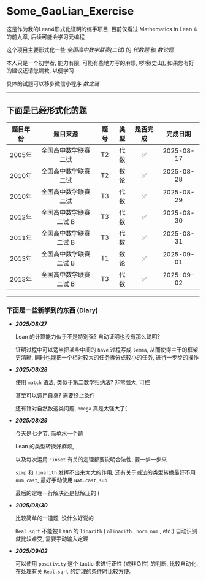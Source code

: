 # Some_GaoLian_Exercise

这是作为我的Lean4形式化证明的练手项目, 目前仅看过 Mathematics in Lean 4的前九章, 后续可能会学习元编程

这个项目主要形式化一些 *全国高中数学联赛(二试)* 的 *代数题* 和 *数论题*

本人只是一个初学者, 能力有限, 可能有些地方写的麻烦, 啰嗦(史山), 如果您有好的建议还请您赐教, 以便学习

具体的试题可以移步微信小程序 *数之谜*

----

## 下面是已经形式化的题
  
| 题目年份 | 题目来源  | 题号  | 类型 | 是否完成 | 完成日期
:--: | :--:       | :--:    | :--: | :--: | :--:
2005年 | 全国高中数学联赛二试 | T2 | 代数 |  :white_check_mark: | 2025-08-17
2010年 | 全国高中数学联赛二试 | T2 | 数论 |  :white_check_mark: | 2025-08-28
2010年 |全国高中数学联赛二试  | T3 | 代数 |  :white_check_mark: | 2025-08-29
2012年 |全国高中数学联赛二试 B |T3 | 代数 |  :white_check_mark: | 2025-08-30
2011年 |全国高中数学联赛二试 B |T3 | 代数 |  :white_check_mark: | 2025-08-31
2013年 |全国高中数学联赛二试 B |T1 | 数论 |  :white_check_mark: | 2025-09-01
2013年 |全国高中数学联赛二试 B |T3 | 代数 |  :white_check_mark: | 2025-09-02


----

### 下面是一些新学到的东西 (Diary)

+ ***2025/08/27***
  
    Lean 的计算能力似乎不是特别强? 自动证明也没有那么聪明?

    证明过程中可以适当把某些中间的 `have` 过程写成 `lemma`, 从而使得主干的框架更清晰, 同时也能把一个相对较大的任务拆分成较小的任务, 进行一步步的操作

+ ***2025/08/28***
  
    使用 `match` 语法, 类似于第二数学归纳法? 非常强大, 可控

    甚至可以调用自身? 需要终止条件

    还有针对自然数这类问题, `omega` 真是太强大了(

+ ***2025/08/29***

    今天是七夕节, 简单水一个题

    Lean 的类型转换好麻烦, 
    
    以及每次运用 `Finset` 有关的定理都要说明合法性, 要一步一步来

    `simp` 和 `linarith` 发挥不出来太大的作用, 还有关于减法的类型转换最好不用 `num_cast`, 最好手动使用 `Nat.cast_sub` 

    最后的定理一行解决还是挺解压的 (

+ ***2025/08/30***

    比较简单的一道题, 没什么好说的

    `Real.sqrt` 不能被 Lean 的 `linarith` ( `nlinarith` , `norm_num` , etc.) 自动识别就比较难受, 需要手动输入定理

+ ***2025/09/02***

    可以使用 `positivity` 这个 tactic 来进行正性 (或非负性) 的判断, 比较自动化. 在处理有关 `Real.sqrt` 的定理的条件时比较方便.